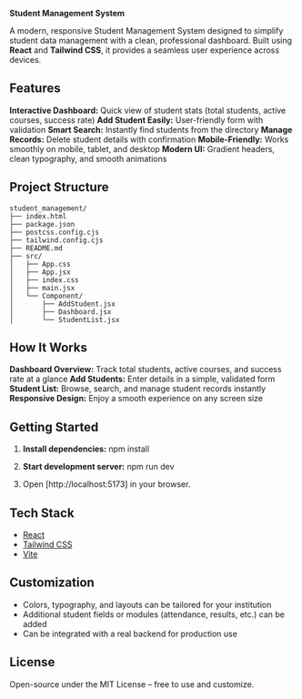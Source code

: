 **Student Management System**

A modern, responsive Student Management System designed to simplify student data management with a clean, professional dashboard. Built using **React** and **Tailwind CSS**, it provides a seamless user experience across devices.

## Features

**Interactive Dashboard:** Quick view of student stats (total students, active courses, success rate)
**Add Student Easily:** User-friendly form with validation
**Smart Search:** Instantly find students from the directory
**Manage Records:** Delete student details with confirmation
**Mobile-Friendly:** Works smoothly on mobile, tablet, and desktop
**Modern UI:** Gradient headers, clean typography, and smooth animations

## Project Structure

```
student_management/
├── index.html
├── package.json
├── postcss.config.cjs
├── tailwind.config.cjs
├── README.md
├── src/
│   ├── App.css
│   ├── App.jsx
│   ├── index.css
│   ├── main.jsx
│   └── Component/
│       ├── AddStudent.jsx
│       ├── Dashboard.jsx
│       └── StudentList.jsx
```

## How It Works

**Dashboard Overview:** Track total students, active courses, and success rate at a glance
**Add Students:** Enter details in a simple, validated form
**Student List:** Browse, search, and manage student records instantly
**Responsive Design:** Enjoy a smooth experience on any screen size

## Getting Started

1. **Install dependencies:**
	 npm install

2. **Start development server:**
	 npm run dev

3. Open [http://localhost:5173] in your browser.

## Tech Stack

- [React](https://react.dev/)
- [Tailwind CSS](https://tailwindcss.com/)
- [Vite](https://vitejs.dev/)

## Customization

- Colors, typography, and layouts can be tailored for your institution
- Additional student fields or modules (attendance, results, etc.) can be added
- Can be integrated with a real backend for production use

## License

Open-source under the MIT License – free to use and customize.
